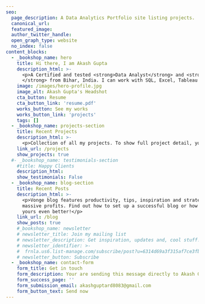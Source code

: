 ```yaml
---
seo:
  page_description: A Data Analytics Portfolio site listing projects.
  canonical_url:
  featured_image:
  author_twitter_handle:
  open_graph_type: website
  no_index: false
content_blocks:
  - _bookshop_name: hero
    title: Hi there, I am Akash Gupta
    description_html: >-
      <p>A Certified and tested <strong>Data Analyst</strong> and <strong>AI Enthusiast
      </strong> from Bihar, India. I can work with SQL, Excel, Tableau and Python to solve the complex business problem and share insights in interactive way.</p>
    image: /images/hero-profile.jpg
    image_alt: Akash Gupta's Headshot
    cta_button: Resume
    cta_button_link: 'resume.pdf'
    works_button: See my works
    works_button_link: 'projects'
    tags: []
  - _bookshop_name: projects-section
    title: Recent Projects
    description_html: >-
      <p>Collection of all my projects. To show full project detail, you might have to visit external places. Fell free to checkout!</p>
    link_url: /projects
    show_projects: true
  #- _bookshop_name: testimonials-section
    #title: Happy Clients
    description_html:
    show_testimonials: False
  - _bookshop_name: blog-section
    title: Recent Posts
    description_html: >-
      <p>Vonge blog features productivity, tips, inspiration and strategies for
      massive profits. Find out how to set up a successful blog or how to make
      yours even better!</p>
    link_url: /blog
    show_posts: true
    #_bookshop_name: newsletter
    # newsletter_title: Join my mailing list
    # newsletter_description: Get inspiration, updates and, cool stuff!
    # newsletter_identifier: >-
    #  frnla.us6.list-manage.com/subscribe/post?u=6314d69a3f315af7ce3fb00a0&amp;id=3038727cc3
    # newsletter_button: Subscribe
  - _bookshop_name: contact-form
    form_title: Get in touch
    form_description: Your are sending this message directly to Akash Gupta's email address.
    form_success_page: ''
    form_submission_email: akashguptard8083@gmail.com
    form_button_text: Send now
---
```

